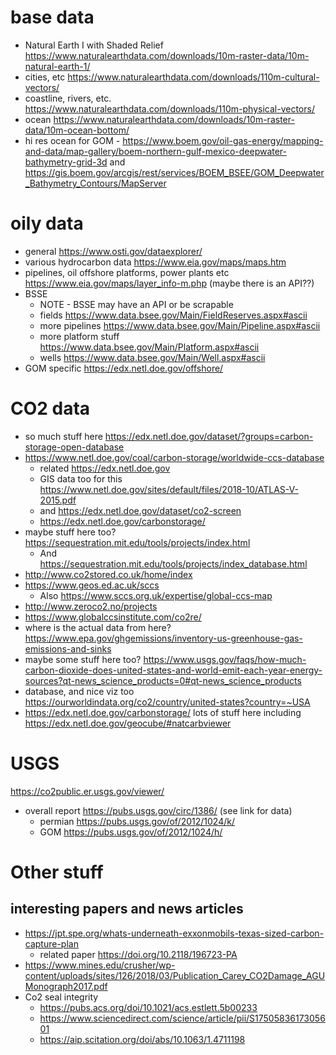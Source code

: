 
# base data
- Natural Earth I with Shaded Relief https://www.naturalearthdata.com/downloads/10m-raster-data/10m-natural-earth-1/
- cities, etc https://www.naturalearthdata.com/downloads/110m-cultural-vectors/
- coastline, rivers, etc. https://www.naturalearthdata.com/downloads/110m-physical-vectors/
- ocean https://www.naturalearthdata.com/downloads/10m-raster-data/10m-ocean-bottom/
- hi res ocean for GOM - https://www.boem.gov/oil-gas-energy/mapping-and-data/map-gallery/boem-northern-gulf-mexico-deepwater-bathymetry-grid-3d and https://gis.boem.gov/arcgis/rest/services/BOEM_BSEE/GOM_Deepwater_Bathymetry_Contours/MapServer

# oily data
- general https://www.osti.gov/dataexplorer/
- various hydrocarbon data https://www.eia.gov/maps/maps.htm 
- pipelines, oil offshore platforms, power plants etc https://www.eia.gov/maps/layer_info-m.php (maybe there is an API??)
- BSSE 
  - NOTE - BSSE may have an API or be scrapable
  - fields https://www.data.bsee.gov/Main/FieldReserves.aspx#ascii 
  - more pipelines  https://www.data.bsee.gov/Main/Pipeline.aspx#ascii
  - more platform stuff https://www.data.bsee.gov/Main/Platform.aspx#ascii
  - wells https://www.data.bsee.gov/Main/Well.aspx#ascii
- GOM specific https://edx.netl.doe.gov/offshore/ 

# CO2 data
- so much stuff here https://edx.netl.doe.gov/dataset/?groups=carbon-storage-open-database
- https://www.netl.doe.gov/coal/carbon-storage/worldwide-ccs-database 
  - related https://edx.netl.doe.gov  
  - GIS data too for this https://www.netl.doe.gov/sites/default/files/2018-10/ATLAS-V-2015.pdf 
  - and https://edx.netl.doe.gov/dataset/co2-screen 
  - https://edx.netl.doe.gov/carbonstorage/ 
- maybe stuff here too? https://sequestration.mit.edu/tools/projects/index.html  
  - And https://sequestration.mit.edu/tools/projects/index_database.html 
- http://www.co2stored.co.uk/home/index 
- https://www.geos.ed.ac.uk/sccs 
  - Also https://www.sccs.org.uk/expertise/global-ccs-map 
- http://www.zeroco2.no/projects 
- https://www.globalccsinstitute.com/co2re/ 
- where is the actual data from here? https://www.epa.gov/ghgemissions/inventory-us-greenhouse-gas-emissions-and-sinks
- maybe some stuff here too? https://www.usgs.gov/faqs/how-much-carbon-dioxide-does-united-states-and-world-emit-each-year-energy-sources?qt-news_science_products=0#qt-news_science_products
- database, and nice viz too https://ourworldindata.org/co2/country/united-states?country=~USA
- https://edx.netl.doe.gov/carbonstorage/ lots of stuff here including https://edx.netl.doe.gov/geocube/#natcarbviewer

# USGS
https://co2public.er.usgs.gov/viewer/
- overall report https://pubs.usgs.gov/circ/1386/ (see link for data)
  - permian https://pubs.usgs.gov/of/2012/1024/k/
  - GOM https://pubs.usgs.gov/of/2012/1024/h/

# Other stuff
## interesting papers and news articles
- https://jpt.spe.org/whats-underneath-exxonmobils-texas-sized-carbon-capture-plan
  - related paper https://doi.org/10.2118/196723-PA
- https://www.mines.edu/crusher/wp-content/uploads/sites/126/2018/03/Publication_Carey_CO2Damage_AGUMonograph2017.pdf 
- Co2 seal integrity 
  - https://pubs.acs.org/doi/10.1021/acs.estlett.5b00233 
  - https://www.sciencedirect.com/science/article/pii/S1750583617305601 
  - https://aip.scitation.org/doi/abs/10.1063/1.4711198 

 
